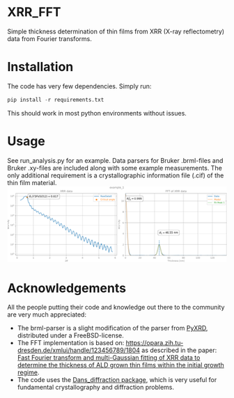 # XRR_FFT
Simple thickness determination of thin films from XRR (X-ray reflectometry) data from Fourier transforms.

# Installation
The code has very few dependencies. Simply run:
```python
pip install -r requirements.txt
```
This should work in most python environments without issues.

# Usage
See run_analysis.py for an example. Data parsers for Bruker .brml-files and Bruker .xy-files are included along with some example measurements. The only additional requirement is a crystallographic information file (.cif) of the thin film material.
![example results](results/example_1.svg)

# Acknowledgements
All the people putting their code and knowledge out there to the community are very much appreciated:
 - The brml-parser is a slight modification of the parser from [PyXRD](https://github.com/PyXRD/PyXRD), distributed under a FreeBSD-license.
 - The FFT implementation is based on: https://opara.zih.tu-dresden.de/xmlui/handle/123456789/1804  as described in the paper: [Fast Fourier transform and multi-Gaussian fitting of XRR data to determine the thickness of ALD grown thin films within the initial growth regime](https://doi.org/10.1063/5.0024991).
 - The code uses the [Dans_diffraction package](https://github.com/DanPorter/Dans_Diffraction), which is very useful for fundamental crystallography and diffraction problems.
